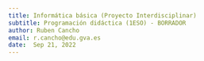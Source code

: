 ```yaml
---
title: Informática básica (Proyecto Interdisciplinar)
subtitle: Programación didáctica (1ESO) - BORRADOR
author: Ruben Cancho
email: r.cancho@edu.gva.es
date:  Sep 21, 2022
---
```

